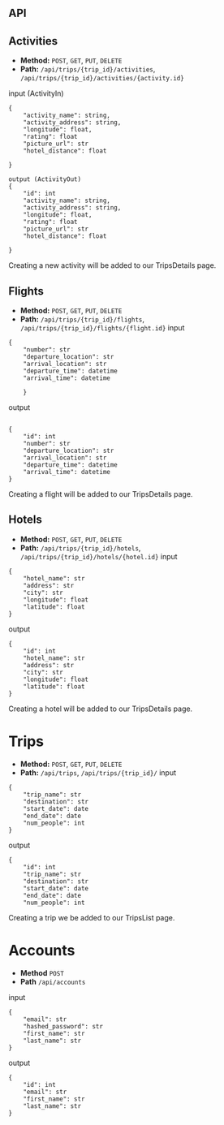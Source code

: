 ## API

## Activities
* **Method:** ```POST```, ```GET```, ```PUT```, ```DELETE```
* **Path:** ```/api/trips/{trip_id}/activities```, ```/api/trips/{trip_id}/activities/{activity.id}```

input (ActivityIn)
```
{
    "activity_name": string,
    "activity_address": string,
    "longitude": float,
    "rating": float
    "picture_url": str
    "hotel_distance": float

}

output (ActivityOut)
{
    "id": int
    "activity_name": string,
    "activity_address": string,
    "longitude": float,
    "rating": float
    "picture_url": str
    "hotel_distance": float

}
```
Creating a new activity will be added to our TripsDetails page.


## Flights
* **Method:** ```POST```, ```GET```, ```PUT```, ```DELETE```
* **Path:** ```/api/trips/{trip_id}/flights```, ```/api/trips/{trip_id}/flights/{flight.id}```
input
```
{
    "number": str
    "departure_location": str
    "arrival_location": str
    "departure_time": datetime
    "arrival_time": datetime

    }
```

output

```

{
    "id": int
    "number": str
    "departure_location": str
    "arrival_location": str
    "departure_time": datetime
    "arrival_time": datetime
}
```
Creating a flight will be added to our TripsDetails page.

## Hotels
* **Method:** ```POST```, ```GET```, ```PUT```, ```DELETE```
* **Path:** ```/api/trips/{trip_id}/hotels```, ```/api/trips/{trip_id}/hotels/{hotel.id}```
input
```
{
    "hotel_name": str
    "address": str
    "city": str
    "longitude": float
    "latitude": float
}
```

output
```
{
    "id": int
    "hotel_name": str
    "address": str
    "city": str
    "longitude": float
    "latitude": float
}
```
Creating a hotel will be added to our TripsDetails page.

# Trips
* **Method:** ```POST```, ```GET```, ```PUT```, ```DELETE```
* **Path:** ```/api/trips```, ```/api/trips/{trip_id}/```
input
```
{
    "trip_name": str
    "destination": str
    "start_date": date
    "end_date": date
    "num_people": int
}
```

output
```
{
    "id": int
    "trip_name": str
    "destination": str
    "start_date": date
    "end_date": date
    "num_people": int
```
Creating a trip we be added to our TripsList page.

# Accounts
* **Method** ```POST```
* **Path** ```/api/accounts```

input
```
{
    "email": str
    "hashed_password": str
    "first_name": str
    "last_name": str
}

```
output
```
{
    "id": int
    "email": str
    "first_name": str
    "last_name": str
}
